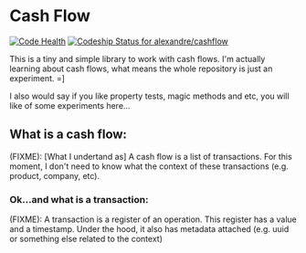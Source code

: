 # Cash Flow

[![Code Health](https://landscape.io/github/alexandre/cashflow/master/landscape.svg?style=flat)](https://landscape.io/github/alexandre/cashflow/master)
[ ![Codeship Status for alexandre/cashflow](https://codeship.com/projects/403e0be0-587a-0134-2b2b-7e9c42a73e5a/status?branch=master)](https://codeship.com/projects/172885)

This is a tiny and simple library to work with cash flows. I'm actually learning about cash flows,
what means the whole repository is just an experiment. =]

I also would say if you like property tests, magic methods and etc, you will like of some experiments here...

## What is a cash flow:

(FIXME): [What I undertand as] A cash flow is a list of transactions. For this moment, I don't need
to know what the context of these transactions (e.g. product, company, etc).

### Ok...and what is a transaction:

(FIXME): A transaction is a register of an operation. This register has a value and a timestamp.
Under the hood, it also has metadata attached (e.g. uuid or something else related to the context)

